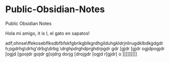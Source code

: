 # Public-Obsidian-Notes
Public Obsidian Notes

Hola mi amigo, it is I, el gato en sapatos!




adf;ohnse\ffekosebflksdbfbfskfgbrikgblkgrdhgilduhgkldrjnlirugdklbdkgdgdrh;pgdrhg\drhg'drbg\drbg
\drghpdrghdprghdrpgdr
gdr
[gjdr
[gjdr
ogjdpogjdr
[ogjd
[goojdr
gojdr
g[ojdrg
dorjg
[drojgdr
[ogjd
r[gjdr[
o
]]]]]]]]]
